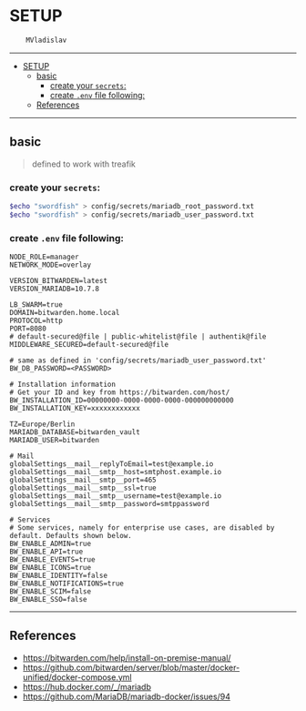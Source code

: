 # SETUP

```sh
    MVladislav
```

---

- [SETUP](#setup)
  - [basic](#basic)
    - [create your `secrets`:](#create-your-secrets)
    - [create `.env` file following:](#create-env-file-following)
  - [References](#references)

---

## basic

> defined to work with treafik

### create your `secrets`:

```sh
$echo "swordfish" > config/secrets/mariadb_root_password.txt
$echo "swordfish" > config/secrets/mariadb_user_password.txt
```

### create `.env` file following:

```env
NODE_ROLE=manager
NETWORK_MODE=overlay

VERSION_BITWARDEN=latest
VERSION_MARIADB=10.7.8

LB_SWARM=true
DOMAIN=bitwarden.home.local
PROTOCOL=http
PORT=8080
# default-secured@file | public-whitelist@file | authentik@file
MIDDLEWARE_SECURED=default-secured@file

# same as defined in 'config/secrets/mariadb_user_password.txt'
BW_DB_PASSWORD=<PASSWORD>

# Installation information
# Get your ID and key from https://bitwarden.com/host/
BW_INSTALLATION_ID=00000000-0000-0000-0000-000000000000
BW_INSTALLATION_KEY=xxxxxxxxxxxx

TZ=Europe/Berlin
MARIADB_DATABASE=bitwarden_vault
MARIADB_USER=bitwarden

# Mail
globalSettings__mail__replyToEmail=test@example.io
globalSettings__mail__smtp__host=smtphost.example.io
globalSettings__mail__smtp__port=465
globalSettings__mail__smtp__ssl=true
globalSettings__mail__smtp__username=test@example.io
globalSettings__mail__smtp__password=smtppassword

# Services
# Some services, namely for enterprise use cases, are disabled by default. Defaults shown below.
BW_ENABLE_ADMIN=true
BW_ENABLE_API=true
BW_ENABLE_EVENTS=true
BW_ENABLE_ICONS=true
BW_ENABLE_IDENTITY=false
BW_ENABLE_NOTIFICATIONS=true
BW_ENABLE_SCIM=false
BW_ENABLE_SSO=false
```

---

## References

- <https://bitwarden.com/help/install-on-premise-manual/>
- <https://github.com/bitwarden/server/blob/master/docker-unified/docker-compose.yml>
- <https://hub.docker.com/_/mariadb>
- <https://github.com/MariaDB/mariadb-docker/issues/94>
